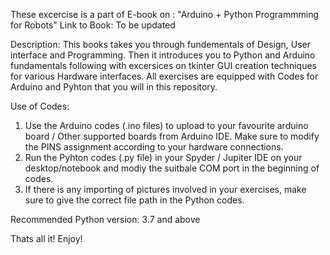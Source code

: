 These excercise is a part of E-book on : "Arduino + Python Programmming for Robots"
Link to Book: To be updated

Description: 
This books takes you through fundementals of Design, User interface and Programming. Then it introduces you to Python and Arduino fundamentals following with excersices on tkinter 
GUI creation techniques for various Hardware interfaces. All exercises are equipped with Codes for Arduino and Pyhton that you will in this repository. 

Use of Codes:
1. Use the Arduino codes (.ino files) to upload to your favourite arduino board / Other supported boards from Arduino IDE. Make sure to modify the PINS assignment according to your hardware connections. 
2. Run the Pyhton codes (.py file) in your Spyder / Jupiter IDE on your desktop/notebook and modiy the suitbale COM port in the beginning of codes.
3. If there is any importing of pictures involved in your exercises, make sure to give the correct file path in the Python codes. 


Recommended Python version: 3.7 and above

Thats all it!
Enjoy!

